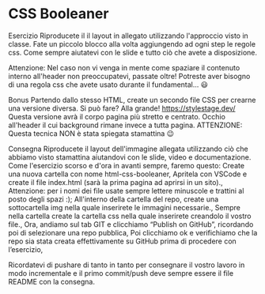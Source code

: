 CSS Booleaner
===
Esercizio
Riproducete il il layout in allegato utilizzando l'approccio visto in classe.
Fate un piccolo blocco alla volta aggiungendo ad ogni step le regole css.
Come sempre aiutatevi con le slide e tutto ciò che avete a disposizione.

Attenzione:
Nel caso non vi venga in mente come spaziare il contenuto interno all'header non preoccupatevi, passate oltre! Potreste aver bisogno di una regola css che avete usato durante il fundamental... 😃

Bonus
Partendo dallo stesso HTML, create un secondo file CSS per crearne una versione diversa.
Si può fare? Alla grande! https://stylestage.dev/
Questa versione avrà il corpo pagina più stretto e centrato. Occhio all'header il cui background rimane invece a tutta pagina.
ATTENZIONE: Questa tecnica NON è stata spiegata stamattina 😉 

Consegna
Riproducete il layout dell'immagine allegata utilizzando ciò che abbiamo visto stamattina aiutandovi con le slide, video e documentazione.
Come l'esercizio scorso e d'ora in avanti sempre, faremo questo:
Create una nuova cartella con nome html-css-booleaner,
Apritela con VSCode e create il file index.html (sarà la prima pagina ad aprirsi in un sito).,
Attenzione: per i nomi dei file usate sempre lettere minuscole e trattini al posto degli spazi :);
All'interno della cartella del repo, create una sottocartella img nella quale inserirete le immagini necessarie.,
Sempre nella cartella create la cartella css nella quale inserirete creandolo il vostro file.,
Ora, andiamo sul tab GIT e clicchiamo “Publish on GitHub”, ricordando poi di selezionare una repo pubblica,
Poi clicchiamo ok e verifichiamo che la repo sia stata creata effettivamente su GitHub prima di procedere con l’esercizio,

Ricordatevi di pushare di tanto in tanto per consegnare il vostro lavoro in modo incrementale e il primo commit/push deve sempre essere il file README con la consegna.